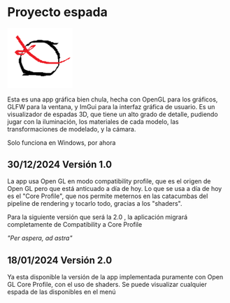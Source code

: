 # Proyecto espada
<img width="150" alt="logo proyecto" src="imagenes/espada.png">

Esta es una app gráfica bien chula, hecha con OpenGL para los gráficos, GLFW para la ventana, y ImGui para la 
interfaz gráfica de usuario. Es un visualizador de espadas 3D, que tiene un alto grado de detalle,
pudiendo jugar con la iluminación, los materiales de cada modelo, las transformaciones de modelado, y la cámara.

Solo funciona en Windows, por ahora

## 30/12/2024 Versión 1.0
La app usa Open GL en modo compatibility profile, que es el origen de Open GL pero que está anticuado a día de hoy.
Lo que se usa a día de hoy es el "Core Profile", que nos permite meternos en las catacumbas del pipeline de rendering y tocarlo todo,
gracias a los "shaders".

Para la siguiente versión que será la 2.0 , la aplicación migrará completamente de Compatibility a Core Profile

*"Per aspera, ad astra"*

## 18/01/2024 Versión 2.0
Ya esta disponible la versión de la app implementada puramente con Open GL Core Profile, con el uso de shaders. Se puede visualizar cualquier espada
de las disponibles en el menú